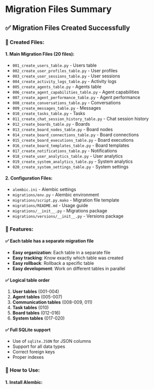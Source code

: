 # Migration Files Summary

## ✅ Migration Files Created Successfully

### 📁 Created Files:

#### 1. Main Migration Files (20 files):
- `001_create_users_table.py` - Users table
- `002_create_user_profiles_table.py` - User profiles
- `003_create_user_sessions_table.py` - User sessions
- `004_create_activity_logs_table.py` - Activity logs
- `005_create_agents_table.py` - Agents table
- `006_create_agent_capabilities_table.py` - Agent capabilities
- `007_create_agent_performance_table.py` - Agent performance
- `008_create_conversations_table.py` - Conversations
- `009_create_messages_table.py` - Messages
- `010_create_tasks_table.py` - Tasks
- `011_create_chat_session_history_table.py` - Chat session history
- `012_create_boards_table.py` - Boards
- `013_create_board_nodes_table.py` - Board nodes
- `014_create_board_connections_table.py` - Board connections
- `015_create_board_executions_table.py` - Board executions
- `016_create_board_templates_table.py` - Board templates
- `017_create_notifications_table.py` - Notifications
- `018_create_user_analytics_table.py` - User analytics
- `019_create_system_analytics_table.py` - System analytics
- `020_create_system_settings_table.py` - System settings

#### 2. Configuration Files:
- `alembic.ini` - Alembic settings
- `migrations/env.py` - Alembic environment
- `migrations/script.py.mako` - Migration file template
- `migrations/README.md` - Usage guide
- `migrations/__init__.py` - Migrations package
- `migrations/versions/__init__.py` - Versions package

### 🎯 Features:

#### ✅ Each table has a separate migration file
- **Easy organization**: Each table in a separate file
- **Easy tracking**: Know exactly which table was created
- **Easy rollback**: Rollback a specific table
- **Easy development**: Work on different tables in parallel

#### ✅ Logical table order
1. **User tables** (001-004)
2. **Agent tables** (005-007)
3. **Communication tables** (008-009, 011)
4. **Task tables** (010)
5. **Board tables** (012-016)
6. **System tables** (017-020)

#### ✅ Full SQLite support
- Use of `sqlite.JSON` for JSON columns
- Support for all data types
- Correct foreign keys
- Proper indexes

### 🚀 How to Use:

#### 1. Install Alembic: